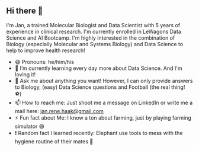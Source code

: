 ## Hi there 👋

I'm Jan, a trained Molecular Biologist and Data Scientist with 5 years of experience in clinical
research. I'm currently enrolled in LeWagons Data Science and AI Bootcamp. I'm highly interested in the combination of Biology (especially Molecular and Systems Biology) and Data Science to help to improve health research!

- 😄 Pronouns: he/him/his
- 🌱 I’m currently learning every day more about Data Science. And I'm loving it!
- 💬 Ask me about anything you want! However, I can only provide answers to Biology, (easy) Data Science questions and Football (the real thing! ⚽️)
- 📫 How to reach me: Just shoot me a message on LinkedIn or write me a mail here: jan.rene.haak@gmail.com
- ⚡️ Fun fact about Me: I know a ton about farming, just by playing farming simulator 😅
- ❗️ Random fact I learned recently: Elephant use tools to mess with the hygiene routine of their mates 🐘
